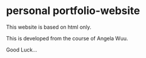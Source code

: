 # personal portfolio-website

This website is based on html only.

This is developed from the course of Angela Wuu.

Good Luck...
